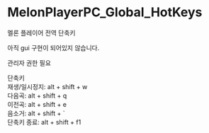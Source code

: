 # MelonPlayerPC_Global_HotKeys
멜론 플레이어 전역 단축키

아직 gui 구현이 되어있지 않습니다.     

관리자 권한 필요

단축키   
재생/일시정지: alt + shift + w    
다음곡: alt + shift + q   
이전곡: alt + shift + e    
음소거: alt + shift + `   
단축키 종료: alt + shift + f1    

